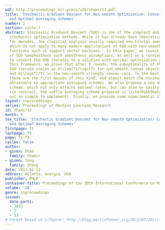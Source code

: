 ```yaml
---
pdf: http://proceedings.mlr.press/v28/shamir13.pdf
title: 'Stochastic Gradient Descent for Non-smooth Optimization: Convergence Results
  and Optimal Averaging Schemes'
number: 1
section: cycle-1
abstract: Stochastic Gradient Descent (SGD) is one of the simplest and most popular
  stochastic optimization methods. While it has already been theoretically studied
  for decades, the classical analysis usually required non-trivial smoothness assumptions,
  which do not apply to many modern applications of SGD with non-smooth objective
  functions such as support vector machines.  In this paper, we investigate the performance
  of SGD \emphwithout such smoothness assumptions, as well as a running average scheme
  to convert the SGD iterates to a solution with optimal optimization accuracy. In
  this framework, we prove that after T rounds, the suboptimality of the \emphlast
  SGD iterate scales as O(\log(T)/\sqrtT) for non-smooth convex objective functions,
  and O(\log(T)/T) in the non-smooth strongly convex case. To the best of our knowledge,
  these are the first bounds of this kind, and almost match the minimax-optimal rates
  obtainable by appropriate averaging schemes. We also propose a new and simple averaging
  scheme, which not only attains optimal rates, but can also be easily computed on-the-fly
  (in contrast, the suffix averaging scheme proposed in \citetRakhShaSri12arxiv is
  not as simple to implement). Finally, we provide some experimental illustrations.
layout: inproceedings
series: Proceedings of Machine Learning Research
id: shamir13
month: 0
tex_title: 'Stochastic Gradient Descent for Non-smooth Optimization: Convergence Results
  and Optimal Averaging Schemes'
firstpage: 71
lastpage: 79
page: 71-79
cycles: false
author:
- given: Ohad
  family: Shamir
- given: Tong
  family: Zhang
date: 2013-02-13
address: Atlanta, Georgia, USA
publisher: PMLR
container-title: Proceedings of the 30th International Conference on Machine Learning
volume: '28'
genre: inproceedings
issued:
  date-parts:
  - 2013
  - 2
  - 13
# Format based on citeproc: http://blog.martinfenner.org/2013/07/30/citeproc-yaml-for-bibliographies/
---
```

